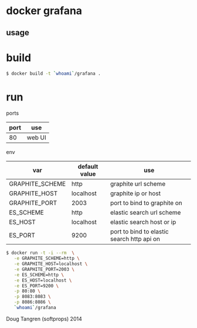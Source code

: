 # docker grafana

## usage

# build

```bash
$ docker build -t `whoami`/grafana .
```

# run

ports

port | use
-----|-------
80   | web UI

env

var             | default value  | use
----------------|----------------|--------
GRAPHITE_SCHEME | http           | graphite url scheme
GRAPHITE_HOST   | localhost      | graphite ip or host
GRAPHITE_PORT   | 2003           | port to bind to graphite on
ES_SCHEME       | http           | elastic search url scheme
ES_HOST         | localhost      | elastic search host or ip
ES_PORT         | 9200           | port to bind to elastic search http api on


```bash
$ docker run -t -i --rm  \
   -e GRAPHITE_SCHEME=http \
   -e GRAPHITE_HOST=localhost \
   -e GRAPHITE_PORT=2003 \
   -e ES_SCHEME=http \
   -e ES_HOST=localhost \
   -e ES_PORT=9200 \
   -p 80:80 \
   -p 8083:8083 \
   -p 8086:8086 \
   `whoami`/grafana
```

Doug Tangren (softprops) 2014
